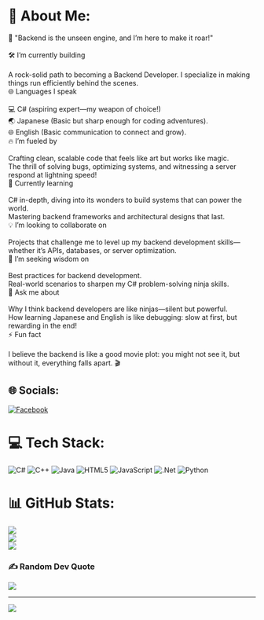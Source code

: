 # 💫 About Me:
🧩 "Backend is the unseen engine, and I’m here to make it roar!"<br><br>🛠️ I’m currently building<br><br>A rock-solid path to becoming a Backend Developer. I specialize in making things run efficiently behind the scenes.<br>🌐 Languages I speak<br><br>💻 C# (aspiring expert—my weapon of choice!)<br>🌏 Japanese (Basic but sharp enough for coding adventures).<br>🌐 English (Basic communication to connect and grow).<br>🔥 I’m fueled by<br><br>Crafting clean, scalable code that feels like art but works like magic.<br>The thrill of solving bugs, optimizing systems, and witnessing a server respond at lightning speed!<br>🌱 Currently learning<br><br>C# in-depth, diving into its wonders to build systems that can power the world.<br>Mastering backend frameworks and architectural designs that last.<br>💡 I’m looking to collaborate on<br><br>Projects that challenge me to level up my backend development skills—whether it’s APIs, databases, or server optimization.<br>🧠 I’m seeking wisdom on<br><br>Best practices for backend development.<br>Real-world scenarios to sharpen my C# problem-solving ninja skills.<br>💬 Ask me about<br><br>Why I think backend developers are like ninjas—silent but powerful.<br>How learning Japanese and English is like debugging: slow at first, but rewarding in the end!<br>⚡ Fun fact<br><br>I believe the backend is like a good movie plot: you might not see it, but without it, everything falls apart. 🎬


## 🌐 Socials:
[![Facebook](https://img.shields.io/badge/Facebook-%231877F2.svg?logo=Facebook&logoColor=white)](https://facebook.com/https://www.facebook.com/vuhoang.2610/?locale=vi_VN) 

# 💻 Tech Stack:
![C#](https://img.shields.io/badge/c%23-%23239120.svg?style=for-the-badge&logo=csharp&logoColor=white) ![C++](https://img.shields.io/badge/c++-%2300599C.svg?style=for-the-badge&logo=c%2B%2B&logoColor=white) ![Java](https://img.shields.io/badge/java-%23ED8B00.svg?style=for-the-badge&logo=openjdk&logoColor=white) ![HTML5](https://img.shields.io/badge/html5-%23E34F26.svg?style=for-the-badge&logo=html5&logoColor=white) ![JavaScript](https://img.shields.io/badge/javascript-%23323330.svg?style=for-the-badge&logo=javascript&logoColor=%23F7DF1E) ![.Net](https://img.shields.io/badge/.NET-5C2D91?style=for-the-badge&logo=.net&logoColor=white) ![Python](https://img.shields.io/badge/python-3670A0?style=for-the-badge&logo=python&logoColor=ffdd54)
# 📊 GitHub Stats:
![](https://github-readme-stats.vercel.app/api?username=VUHOANGTHE2610&theme=dark&hide_border=false&include_all_commits=false&count_private=false)<br/>
![](https://github-readme-streak-stats.herokuapp.com/?user=VUHOANGTHE2610&theme=dark&hide_border=false)<br/>
![](https://github-readme-stats.vercel.app/api/top-langs/?username=VUHOANGTHE2610&theme=dark&hide_border=false&include_all_commits=false&count_private=false&layout=compact)

### ✍️ Random Dev Quote
![](https://quotes-github-readme.vercel.app/api?type=horizontal&theme=dark)

---
[![](https://visitcount.itsvg.in/api?id=VUHOANGTHE2610&icon=0&color=0)](https://visitcount.itsvg.in)

<!-- Proudly created with GPRM ( https://gprm.itsvg.in ) -->
